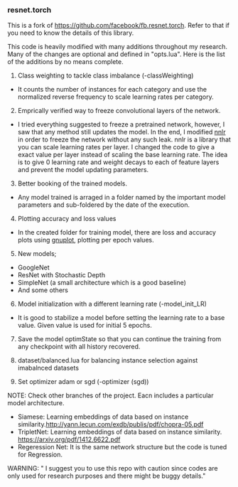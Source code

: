<h3>resnet.torch</h3>

This is a fork of https://github.com/facebook/fb.resnet.torch. Refer to that if you need to know the details of this library.

This code is heavily modified with many additions throughout my research. Many of the changes are optional and defined in "opts.lua". Here is the list of the additions by no means complete.

1. Class weighting to tackle class imbalance (-classWeighting)
  - It counts the number of instances for each category and use the normalized reverse frequency to scale learning rates per category.
  
2. Emprically verified way to freeze convolutional layers of the network.
  - I tried everything suggested to freeze a pretrained network, however, I saw that any method still updates the model. In the end, I modified [nnlr](https://github.com/gpleiss/nnlr) in order to freeze the network without any such leak. nnlr is a library that you can scale learning rates per layer. I changed the code to give a exact value per layer instead of scaling the base learning rate. The idea is to give 0 learning rate and weight decays to each of feature layers and prevent the model updating parameters.
  
3. Better booking of the trained models. 
  - Any model trained is arraged in a folder named by the important model parameters and sub-foldered by the date of the execution.
  
4. Plotting accuracy and loss values 
  - In the created folder for training model, there are loss and accuracy plots using [gnuplot](https://github.com/torch/gnuplot), plotting per epoch values.
  
5. New models;
  - GoogleNet
  - ResNet with Stochastic Depth
  - SimpleNet (a small architecture which is a good baseline)
  - And some others
  
6. Model initialization with a different learning rate (-model_init_LR)
  - It is good to stabilize a model before setting the learning rate to a base value. Given value is used for initial 5 epochs.
  
7. Save the model optimState so that you can continue the training from any checkpoint with all history recovered.

8. dataset/balanced.lua for balancing instance selection against imabalnced datasets

9. Set optimizer adam or sgd (-optimizer (sgd))


NOTE: Check other branches of the project. Eacn includes a particular model architecture.

- Siamese: Learning embeddings of data based on instance similarity.http://yann.lecun.com/exdb/publis/pdf/chopra-05.pdf
- TripletNet: Learning embeddings of data based on instance similarity. https://arxiv.org/pdf/1412.6622.pdf
- Regeression Net: It is the same network structure but the code is tuned for Regression.

WARNING: " I suggest you to use this repo with caution since codes are only used for research purposes and there might be buggy details."
